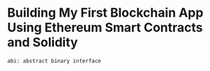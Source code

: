 # Building My First Blockchain App Using Ethereum Smart Contracts and Solidity

`abi: abstract binary interface`
